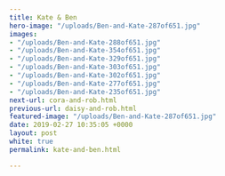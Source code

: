 ```yaml
---
title: Kate & Ben
hero-image: "/uploads/Ben-and-Kate-287of651.jpg"
images:
- "/uploads/Ben-and-Kate-288of651.jpg"
- "/uploads/Ben-and-Kate-354of651.jpg"
- "/uploads/Ben-and-Kate-329of651.jpg"
- "/uploads/Ben-and-Kate-303of651.jpg"
- "/uploads/Ben-and-Kate-302of651.jpg"
- "/uploads/Ben-and-Kate-277of651.jpg"
- "/uploads/Ben-and-Kate-235of651.jpg"
next-url: cora-and-rob.html
previous-url: daisy-and-rob.html
featured-image: "/uploads/Ben-and-Kate-287of651.jpg"
date: 2019-02-27 10:35:05 +0000
layout: post
white: true
permalink: kate-and-ben.html

---
```

